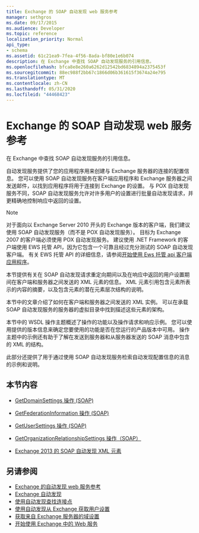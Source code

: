 ```yaml
---
title: Exchange 的 SOAP 自动发现 web 服务参考
manager: sethgros
ms.date: 09/17/2015
ms.audience: Developer
ms.topic: reference
localization_priority: Normal
api_type:
- schema
ms.assetid: 61c21ea9-7fea-4f56-8ada-bf80e1e6b074
description: 在 Exchange 中查找 SOAP 自动发现服务的引用信息。
ms.openlocfilehash: bfca8e8e260a6262d12542bd6834894a2375453f
ms.sourcegitcommit: 88ec988f2bb67c1866d06b361615f3674a24e795
ms.translationtype: MT
ms.contentlocale: zh-CN
ms.lasthandoff: 05/31/2020
ms.locfileid: "44468423"
---
```

# <a name="soap-autodiscover-web-service-reference-for-exchange"></a>Exchange 的 SOAP 自动发现 web 服务参考

在 Exchange 中查找 SOAP 自动发现服务的引用信息。
  
自动发现服务提供了您的应用程序用来创建与 Exchange 服务器的连接的配置信息。 您可以使用 SOAP 自动发现服务在客户端应用程序和 Exchange 服务器之间发送邮件，以找到应用程序将用于连接到 Exchange 的设置。 与 POX 自动发现服务不同，SOAP 自动发现服务允许对许多用户的设置进行批量自动发现请求，并更精确地控制响应中返回的设置。 
  
> [!NOTE]
> 对于面向以 Exchange Server 2010 开头的 Exchange 版本的客户端，我们建议使用 SOAP 自动发现服务（而不是 POX 自动发现服务）。 目标为 Exchange 2007 的客户端必须使用 POX 自动发现服务。 建议使用 .NET Framework 的客户端使用 EWS 托管 API，因为它包含一个可靠且经过充分测试的 SOAP 自动发现客户端。 有关 EWS 托管 API 的详细信息，请参阅[开始使用 Ews 托管 api 客户端应用程序](https://msdn.microsoft.com/library/c2267733-6f4f-49e5-9614-1e4a24c3af1a%28Office.15%29.aspx)。 
  
本节提供有关在 SOAP 自动发现请求重定向期间以及在响应中返回的用户设置期间在客户端和服务器之间发送的 XML 元素的信息。 XML 元素引用包含元素所表示的内容的摘要，以及包含元素的潜在元素层次结构的说明。 
  
本节中的文章介绍了如何在客户端和服务器之间发送的 XML 实例。 可以在承载 SOAP 自动发现服务的服务器的虚拟目录中找到描述这些元素的架构。
  
本节中的 WSDL 操作主题概述了操作的功能以及操作请求和响应示例。 您可以使用提供的版本信息来确定您要使用的功能是否在您运行的产品版本中可用。 操作主题中的示例还有助于了解在发送到服务器和从服务器发送的 SOAP 消息中包含的 XML 的结构。
  
此部分还提供了用于通过使用 SOAP 自动发现服务检索自动发现配置信息的消息的示例和说明。 
  
## <a name="in-this-section"></a>本节内容
<a name="bk_InThisSection"> </a>

- [GetDomainSettings 操作 (SOAP)](getdomainsettings-operation-soap.md)
    
- [GetFederationInformation 操作 (SOAP)](getfederationinformation-operation-soap.md)
    
- [GetUserSettings 操作 (SOAP)](getusersettings-operation-soap.md)
    
- [GetOrganizationRelationshipSettings 操作（SOAP）](getorganizationrelationshipsettings-operation-soap.md)
    
- [Exchange 2013 的 SOAP 自动发现 XML 元素](soap-autodiscover-xml-elements-for-exchange-2013.md)
    
## <a name="see-also"></a>另请参阅


- [Exchange 的自动发现 web 服务参考](autodiscover-web-service-reference-for-exchange.md)
- [Exchange 自动发现](../exchange-web-services/autodiscover-for-exchange.md)
- [使用自动发现查找连接点](https://msdn.microsoft.com/library/03896542-549b-4c45-973c-98f9025ea26c%28Office.15%29.aspx)
- [使用自动发现从 Exchange 获取用户设置](https://msdn.microsoft.com/library/6d90c305-4802-4e18-8d52-f60349feaa8d%28Office.15%29.aspx)
- [获取来自 Exchange 服务器的域设置](https://msdn.microsoft.com/library/2f9acb81-5135-4f72-94e8-65c235d725e6%28Office.15%29.aspx)
- [开始使用 Exchange 中的 Web 服务](../exchange-web-services/start-using-web-services-in-exchange.md)
    

